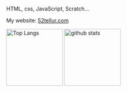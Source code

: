 HTML, css, JavaScript, Scratch…

My website: [52tellur.com](https://52tellur.com)

<p align="left">
  <img alt="Top Langs" height="150px" src="https://github-readme-stats.vercel.app/api/top-langs/?username=52Tellur&layout=compact&show_icons=true&theme=dark" />
  <img alt="github stats" height="150px" src="https://github-readme-stats.vercel.app/api?username=52Tellur&theme=dark&show_icons=ture" />
</p>
<!--https://zenn.dev/a_ichi1/articles/0411396e6b887d-->
